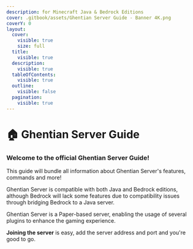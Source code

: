 ```yaml
---
description: for Minecraft Java & Bedrock Editions
cover: .gitbook/assets/Ghentian Server Guide - Banner 4K.png
coverY: 0
layout:
  cover:
    visible: true
    size: full
  title:
    visible: true
  description:
    visible: true
  tableOfContents:
    visible: true
  outline:
    visible: false
  pagination:
    visible: true
---
```


# 🏠 Ghentian Server Guide

### Welcome to the official Ghentian Server Guide!

This guide will bundle all information about Ghentian Server's features, commands and more!

Ghentian Server is compatible with both Java and Bedrock editions, although Bedrock will lack some features due to compatibility issues through bridging Bedrock to a Java server.

Ghentian Server is a Paper-based server, enabling the usage of several plugins to enhance the gaming experience.

**Joining the server** is easy, add the server address and port and you're good to go.
